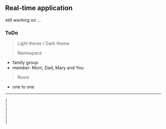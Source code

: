 ## Real-time application

still working on ...

### ToDo
> Light theme / Dark theme


> Namespace
* family group
* member: Mom, Dad, Mary and You

> Room
* one to one

-------------
    |
    |
    |
    |
    |
    |



